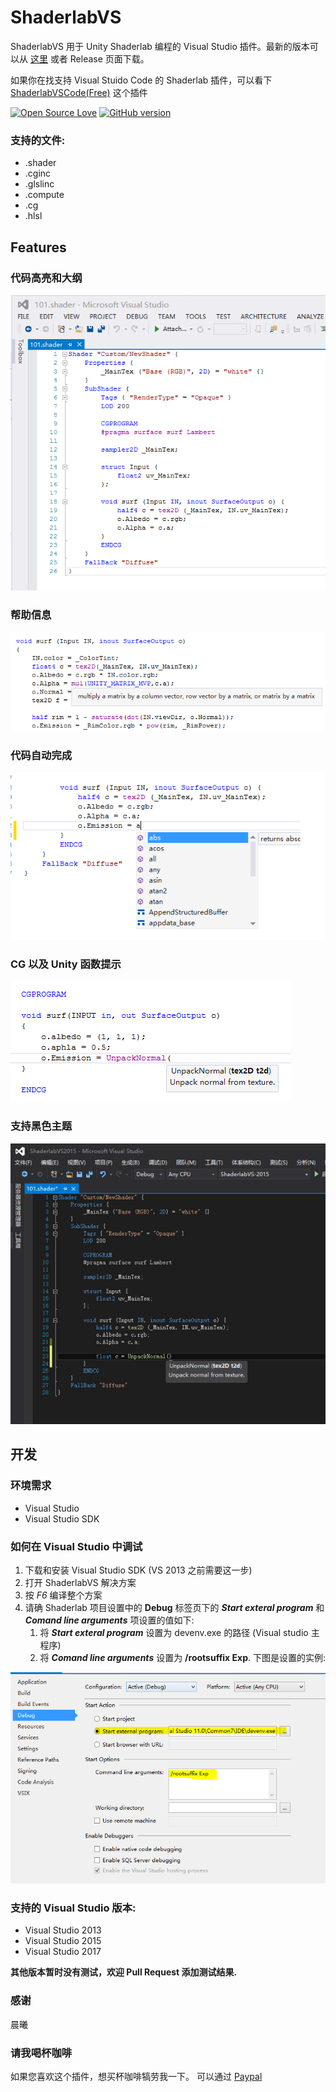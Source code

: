 ShaderlabVS
===========

ShaderlabVS 用于 Unity Shaderlab 编程的 Visual Studio 插件。最新的版本可以从 [这里](http://blog.shuiguzi.com/2014/10/28/Release/) 或者 Release 页面下载。

如果你在找支持 Visual Stuido Code 的 Shaderlab 插件，可以看下 [ShaderlabVSCode(Free)](https://marketplace.visualstudio.com/items?itemName=amlovey.shaderlabvscodefree#overview) 这个插件

[![Open Source Love](https://badges.frapsoft.com/os/mit/mit.svg?v=102)](https://github.com/wudixiaop/ShaderlabVS/) [![GitHub version](https://d25lcipzij17d.cloudfront.net/badge.svg?id=gh&type=6&v=0.8&x2=0)](http://blog.shuiguzi.com/2014/10/28/Release/)

### 支持的文件:

* .shader
* .cginc
* .glslinc
* .compute
* .cg
* .hlsl

Features
-----

### 代码高亮和大纲

![Highlighting](./img/Highlighting.PNG)

### 帮助信息

![QuickInfo](./img/QuickInfo.PNG)

### 代码自动完成

![CodeCompletion](./img/CodeCompletion.PNG)

### CG 以及 Unity 函数提示

![SignatureHelp](./img/SignatureHelp.PNG)

### 支持黑色主题

![dark](./img/dark.png)

开发
-----

### 环境需求

* Visual Studio
* Visual Studio SDK

### 如何在 Visual Studio 中调试
1. 下载和安装 Visual Studio SDK (VS 2013 之前需要这一步)
2. 打开 ShaderlabVS 解决方案 
3. 按 *F6* 编译整个方案
4. 请确 Shaderlab 项目设置中的 **Debug** 标签页下的 **_Start exteral program_** 和 **_Comand line arguments_** 项设置的值如下:
    1. 将 **_Start exteral program_** 设置为 devenv.exe 的路径 (Visual studio 主程序)
    2. 将 **_Comand line arguments_** 设置为 **/rootsuffix Exp**. 下图是设置的实例:

![](./img/DebugSettings.PNG)

### 支持的 Visual Studio 版本:
* Visual Studio 2013
* Visual Studio 2015
* Visual Studio 2017

__其他版本暂时没有测试，欢迎 Pull Request 添加测试结果.__

### 感谢

晨曦

### 请我喝杯咖啡

如果您喜欢这个插件，想买杯咖啡犒劳我一下。 可以通过 [Paypal](http://paypal.me/rockylai)
